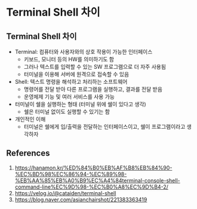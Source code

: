 # Terminal Shell 차이

## Terminal Shell 차이

- Terminal: 컴퓨터와 사용자와의 상호 작용이 가능한 인터페이스
  - 키보드, 모니터 등의 HW를 의미하기도 함
  - 그러나 텍스트를 입력할 수 있는 SW 프로그램으로 더 자주 사용됨
  - 터미널을 이용해 서버에 원격으로 접속할 수 있음
- Shell: 텍스트 명령을 해석하고 처리하는 소프트웨어
  - 명령어를 전달 받아 다른 프로그램을 실행하고, 결과를 전달 받음
  - 운영체제 기능 및 여러 서비스를 사용 가능
- 터미널이 쉘을 실행하는 형태 (터미널 위에 쉘이 있다고 생각)
  - 쉘은 터미널 없이도 실행할 수 있기는 함
- 개인적인 이해
  - 터미널은 쉘에게 입/출력을 전달하는 인터페이스이고, 쉘이 프로그램이라고 생각하자

## References

1. https://hanamon.kr/%ED%84%B0%EB%AF%B8%EB%84%90-%EC%BD%98%EC%86%94-%EC%89%98-%EB%AA%85%EB%A0%B9%EC%A4%84terminal-console-shell-command-line%EC%9D%98-%EC%B0%A8%EC%9D%B4-2/
2. https://velog.io/@cataiden/terminal-shell
3. https://blog.naver.com/asianchairshot/221383363419
